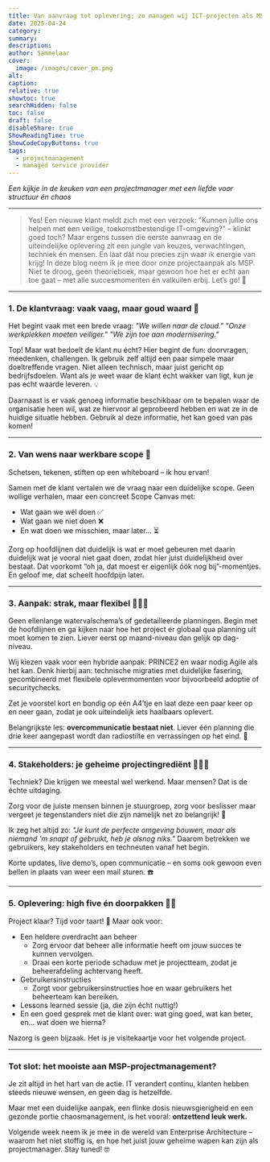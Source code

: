 ```yaml
---
title: Van aanvraag tot oplevering; zo managen wij ICT-projecten als MSP 🚀
date: 2025-04-24
category:
summary:
description: 
author: Sammelaar
cover:
  image: /images/cover_pm.png
alt:
caption:
relative: true
showtoc: true
searchHidden: false
toc: false
draft: false
disableShare: true
ShowReadingTime: true
ShowCodeCopyButtons: true
tags:
  - projectmanagement
  - managed service provider
---
```

*Een kijkje in de keuken van een projectmanager met een liefde voor structuur én chaos*

---
> Yes! Een nieuwe klant meldt zich met een verzoek: "Kunnen jullie ons helpen met een veilige, toekomstbestendige IT-omgeving?" – klinkt goed toch? Maar ergens tussen die eerste aanvraag en de uiteindelijke oplevering zit een jungle van keuzes, verwachtingen, techniek én mensen. En laat dát nou precies zijn waar ik energie van krijg!
In deze blog neem ik je mee door onze projectaanpak als MSP. Niet te droog, geen theorieboek, maar gewoon hoe het er echt aan toe gaat – met alle succesmomenten én valkuilen erbij. Let’s go! 🚀

---
### 1. De klantvraag: vaak vaag, maar goud waard 🥇
Het begint vaak met een brede vraag:
*"We willen naar de cloud."*
*"Onze werkplekken moeten veiliger."*
*"We zijn toe aan modernisering."*

Top! Maar wat bedoelt de klant nu écht? Hier begint de fun: doorvragen, meedenken, challengen. Ik gebruik zelf altijd een paar simpele maar doeltreffende vragen. Niet alleen technisch, maar juist gericht op bedrijfsdoelen. Want als je weet waar de klant écht wakker van ligt, kun je pas echt waarde leveren. 💡

Daarnaast is er vaak genoeg informatie beschikbaar om te bepalen waar de organisatie heen wil, wat ze hiervoor al geprobeerd hebben en wat ze in de huidige situatie hebben. Gebruik al deze informatie, het kan goed van pas komen!

---
### 2. Van wens naar werkbare scope 🔬

Schetsen, tekenen, stiften op een whiteboard – ik hou ervan!

Samen met de klant vertalen we de vraag naar een duidelijke scope. Geen wollige verhalen, maar een concreet Scope Canvas met:
- Wat gaan we wél doen ✅
- Wat gaan we niet doen ❌
- En wat doen we misschien, maar later… ⏳

Zorg op hoofdlijnen dat duidelijk is wat er moet gebeuren met daarin duidelijk wat je vooral niet gaat doen, zodat hier juist duidelijkheid over bestaat. Dat voorkomt “oh ja, dat moest er eigenlijk óók nog bij”-momentjes. En geloof me, dat scheelt hoofdpijn later.

---
### 3. Aanpak: strak, maar flexibel 🤸🏼‍♂️

Geen ellenlange watervalschema’s of gedetailleerde planningen. Begin met de hoofdlijnen en ga kijken naar hoe het project er globaal qua planning uit moet komen te zien. Liever eerst op maand-niveau dan gelijk op dag-niveau.

Wij kiezen vaak voor een hybride aanpak: PRINCE2 en waar nodig Agile als het kan. Denk hierbij aan: technische migraties met duidelijke fasering, gecombineerd met flexibele oplevermomenten voor bijvoorbeeld adoptie of securitychecks.

Zet je voorstel kort en bondig op één A4’tje en laat deze een paar keer op en neer gaan, zodat je ook uiteindelijk iets haalbaars oplevert.

Belangrijkste les: **overcommunicatie bestaat niet**. Liever één planning die drie keer aangepast wordt dan radiostilte en verrassingen op het eind. 📅

---
### 4. Stakeholders: je geheime projectingrediënt 👨🏼‍🍳

Techniek? Die krijgen we meestal wel werkend. Maar mensen? Dat is de échte uitdaging.

Zorg voor de juiste mensen binnen je stuurgroep, zorg voor beslisser maar vergeet je tegenstanders niet die zijn namelijk net zo belangrijk! 📍

Ik zeg het altijd zo: *"Je kunt de perfecte omgeving bouwen, maar als niemand 'm snapt of gebruikt, heb je alsnog niks."* Daarom betrekken we gebruikers, key stakeholders en techneuten vanaf het begin.

Korte updates, live demo’s, open communicatie – en soms ook gewoon even bellen in plaats van weer een mail sturen. ☎️

---
### 5. Oplevering: high five én doorpakken ✋🏼

Project klaar? Tijd voor taart! 🍰 Maar ook voor:
- Een heldere overdracht aan beheer
    - Zorg ervoor dat beheer alle informatie heeft om jouw succes te kunnen vervolgen.
    - Draai een korte periode schaduw met je projectteam, zodat je beheerafdeling achtervang heeft.
- Gebruikersinstructies
    - Zorgt voor gebruikersinstructies hoe en waar gebruikers het beheerteam kan bereiken.
- Lessons learned sessie (ja, die zijn écht nuttig!)
- En een goed gesprek met de klant over: wat ging goed, wat kan beter, en... wat doen we hierna?

Nazorg is geen bijzaak. Het is je visitekaartje voor het volgende project.

---
### Tot slot: het mooiste aan MSP-projectmanagement?

Je zit altijd in het hart van de actie. IT verandert continu, klanten hebben steeds nieuwe wensen, en geen dag is hetzelfde.

Maar met een duidelijke aanpak, een flinke dosis nieuwsgierigheid en een gezonde portie chaosmanagement, is het vooral: **ontzettend leuk werk.**

Volgende week neem ik je mee in de wereld van Enterprise Architecture – waarom het níet stoffig is, en hoe het juist jouw geheime wapen kan zijn als projectmanager. Stay tuned! 🤓